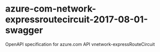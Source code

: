 # azure-com-network-expressroutecircuit-2017-08-01-swagger
OpenAPI specification for azure.com API vnetwork-expressRouteCircuit
